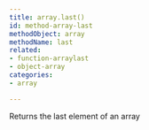 ```yaml
---
title: array.last()
id: method-array-last
methodObject: array
methodName: last
related:
- function-arraylast
- object-array
categories:
- array

---
```


Returns the last element of an array
